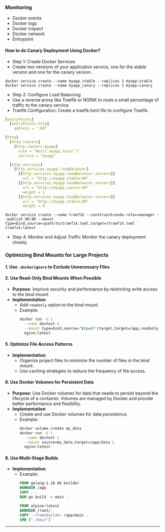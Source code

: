 






### Monitoring 
- Docker events
- Docker logs
- Docker inspect
- Docker network
- Entrypoint

#### How to do Canary Deployment Using Docker?
- Step 1: Create Docker Services
- Create two versions of your application service, one for the stable version and one for the canary version.
```docker
docker service create --name myapp_stable --replicas 3 myapp:stable
docker service create --name myapp_canary --replicas 1 myapp:canary
```
- Step 2: Configure Load Balancing
- Use a reverse proxy like Traefik or NGINX to route a small percentage of traffic to the canary service. 
- Traefik Configuration: Create a traefik.toml file to configure Traefik.
```yaml
[entryPoints]
  [entryPoints.http]
    address = ":80"

[http]
  [http.routers]
    [http.routers.myapp]
      rule = "Host(`myapp.local`)"
      service = "myapp"

  [http.services]
    [http.services.myapp.loadBalancer]
      [[http.services.myapp.loadBalancer.servers]]
        url = "http://myapp_stable:80"
      [[http.services.myapp.loadBalancer.servers]]
        url = "http://myapp_canary:80"
        weight = 1
      [[http.services.myapp.loadBalancer.servers]]
        url = "http://myapp_stable:80"
        weight = 9
```

```docker
docker service create --name traefik --constraint=node.role==manager --publish 80:80 --mount type=bind,source=/path/to/traefik.toml,target=/traefik.toml traefik:latest
```
- Step 4: Monitor and Adjust Traffic
Monitor the canary deployment closely.

### Optimizing Bind Mounts for Large Projects

#### **1. Use `.dockerignore` to Exclude Unnecessary Files**

#### **2. Use Read-Only Bind Mounts When Possible**

- **Purpose**: Improve security and performance by restricting write access to the bind mount.
- **Implementation**:
  - Add `readonly` option to the bind mount.
  - Example:
    ```sh
    docker run -d \
      --name devtest \
      --mount type=bind,source="$(pwd)"/target,target=/app,readonly \
      nginx:latest
    ```

#### **5. Optimize File Access Patterns**
- **Implementation**:
  - Organize project files to minimize the number of files in the bind mount.
  - Use caching strategies to reduce the frequency of file access.

#### **6. Use Docker Volumes for Persistent Data**

- **Purpose**: Use Docker volumes for data that needs to persist beyond the lifecycle of a container. Volumes are managed by Docker and provide better performance and flexibility.
- **Implementation**:
  - Create and use Docker volumes for data persistence.
  - Example:
    ```sh
    docker volume create my_data
    docker run -d \
      --name devtest \
      --mount source=my_data,target=/app/data \
      nginx:latest
    ```

#### **8. Use Multi-Stage Builds**

- **Implementation**:
  - Example:
    ```dockerfile
    FROM golang:1.16 AS builder
    WORKDIR /app
    COPY . .
    RUN go build -o main .

    FROM alpine:latest
    WORKDIR /root/
    COPY --from=builder /app/main .
    CMD ["./main"]
    ```
---


